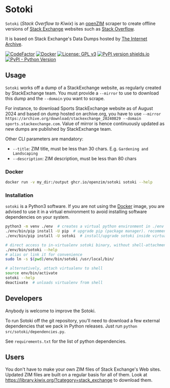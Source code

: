 Sotoki
======

`Sotoki` (*Stack Overflow to Kiwix*) is an
[openZIM](https://github.com/openzim) scraper to create offline
versions of [Stack Exchange](https://stackexchange.com) websites such
as [Stack Overflow](https://stackoverflow.com/).

It is based on Stack Exchange's Data Dumps hosted by [The Internet
Archive](https://archive.org/download/stackexchange/).

[![CodeFactor](https://www.codefactor.io/repository/github/openzim/sotoki/badge)](https://www.codefactor.io/repository/github/openzim/sotoki)
[![Docker](https://ghcr-badge.egpl.dev/openzim/sotoki/latest_tag?label=docker)](https://ghcr.io/openzim/sotoki)
[![License: GPL v3](https://img.shields.io/badge/License-GPLv3-blue.svg)](https://www.gnu.org/licenses/gpl-3.0)
[![PyPI version shields.io](https://img.shields.io/pypi/v/sotoki.svg)](https://pypi.org/project/sotoki/)
[![PyPI - Python Version](https://img.shields.io/pypi/pyversions/sotoki.svg)](https://pypi.org/project/sotoki)

## Usage

`Sotoki` works off a dump of a StackExchange website, as regularly created by StackExchange team. You must provide
a `--mirror` to use to download this dump and the `--domain` you want to scrape.

For instance, to download Sports StackExchange website as of August 2024 and based on dump hosted on archive.org,
you have to use `--mirror https://archive.org/download/stackexchange_20240829 --domain sports.stackexchange.com`.
Value of mirror is hence continuously updated as new dumps are published by StackExchange team.

Other CLI parameters are mandatory:
- `--title`: ZIM title, must be less than 30 chars. E.g. `Gardening and Landscaping`
- `--description`: ZIM description, must be less than 80 chars

### Docker

```bash
docker run -v my_dir:/output ghcr.io/openzim/sotoki sotoki --help
```

### Installation

`sotoki` is a Python3 software. If you are not using the
[Docker](https://ghcr.io/openzim/sotoki/) image, you are advised to use it in a
virtual environment to avoid installing software dependencies on your
system.

```sh
python3 -m venv ./env  # creates a virtual python environment in ./env folder
./env/bin/pip install -U pip  # upgrade pip (package manager). recommended
./env/bin/pip install -U sotoki  # install/upgrade sotoki inside virtualenv

# direct access to in-virtualenv sotoki binary, without shell-attachment
./env/bin/sotoki --help
# alias or link it for convenience
sudo ln -s $(pwd)/env/bin/sotoki /usr/local/bin/

# alternatively, attach virtualenv to shell
source env/bin/activate
sotoki --help
deactivate  # unloads virtualenv from shell
```

## Developers

Anybody is welcome to improve the Sotoki.

To run Sotoki off the git repository, you'll need to download a few
external dependencies that we pack in Python releases. Just run
`python src/sotoki/dependencies.py`.

See `requirements.txt` for the list of python dependencies.

## Users

You don't have to make your own ZIM files of Stack Exchange's Web 
sites. Updated ZIM files are built on a regular basis for all 
of them. Look at https://library.kiwix.org/?category=stack_exchange
to download them.

